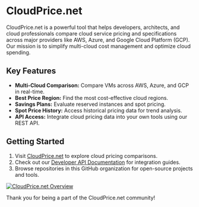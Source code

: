# CloudPrice.net

CloudPrice.net is a powerful tool that helps developers, architects, and cloud professionals compare cloud service pricing and specifications across major providers like AWS, Azure, and Google Cloud Platform (GCP). Our mission is to simplify multi-cloud cost management and optimize cloud spending.

## Key Features

- **Multi-Cloud Comparison:** Compare VMs across AWS, Azure, and GCP in real-time.
- **Best Price Region:** Find the most cost-effective cloud regions.
- **Savings Plans:** Evaluate reserved instances and spot pricing.
- **Spot Price History:** Access historical pricing data for trend analysis.
- **API Access:** Integrate cloud pricing data into your own tools using our REST API.

## Getting Started

1. Visit [CloudPrice.net](https://cloudprice.net) to explore cloud pricing comparisons.
2. Check out our [Developer API Documentation](https://developer.cloudprice.net) for integration guides.
3. Browse repositories in this GitHub organization for open-source projects and tools.

[![CloudPrice.net Overview](https://img.youtube.com/vi/RnqmZrpvYJE/0.jpg)](https://www.youtube.com/watch?v=RnqmZrpvYJE)

Thank you for being a part of the CloudPrice.net community!


